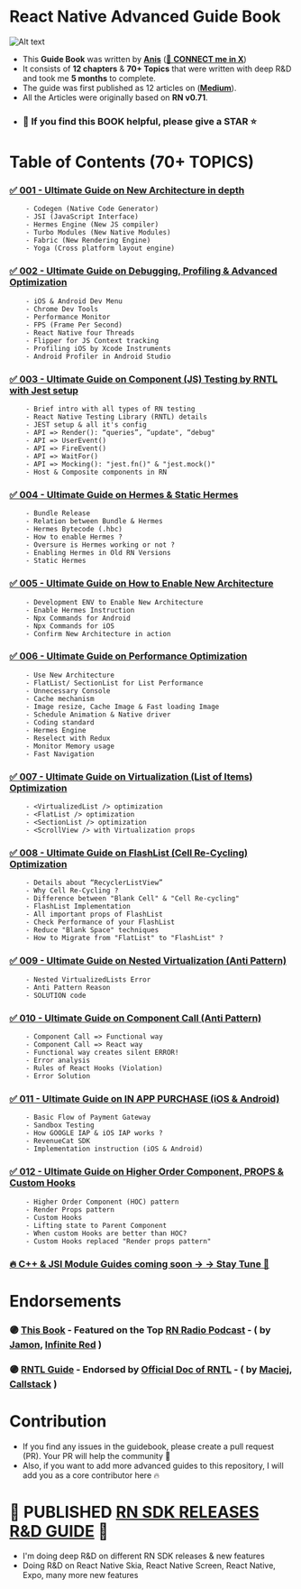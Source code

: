 # React Native Advanced Guide Book

![Alt text](<images/Screenshot 2024-01-01 at 1.32.08 AM.png>)

- This **Guide Book** was written by [**Anis**](https://github.com/anisurrahman072) ([🩵 **CONNECT me in X**](https://twitter.com/anis_RNCore))
- It consists of **12 chapters** & **70+ Topics** that were written with deep R&D and took me **5 months** to complete.
- The guide was first published as 12 articles on ([**Medium**](https://medium.com/@anisurrahmanbup)).
- All the Articles were originally based on **RN v0.71**.
- ### 🙏 If you find this BOOK helpful, please give a STAR ⭐️

# Table of Contents (70+ TOPICS)

### [✅ 001 - Ultimate Guide on New Architecture in depth](https://github.com/anisurrahman072/React-Native-Advanced-Guide/blob/master/New-Architecture/New-Architecture-in-depth.md)

        - Codegen (Native Code Generator)
        - JSI (JavaScript Interface)
        - Hermes Engine (New JS compiler)
        - Turbo Modules (New Native Modules)
        - Fabric (New Rendering Engine)
        - Yoga (Cross platform layout engine)

### [✅ 002 - Ultimate Guide on Debugging, Profiling & Advanced Optimization](https://github.com/anisurrahman072/React-Native-Advanced-Guide/blob/master/Debugging-Profiling/Debugging-and-Profiling-ultimate-guide.md)

        - iOS & Android Dev Menu
        - Chrome Dev Tools
        - Performance Monitor
        - FPS (Frame Per Second)
        - React Native four Threads
        - Flipper for JS Context tracking
        - Profiling iOS by Xcode Instruments
        - Android Profiler in Android Studio

### [✅ 003 - Ultimate Guide on Component (JS) Testing by RNTL with Jest setup](https://github.com/anisurrahman072/React-Native-Advanced-Guide/blob/master/Testing/RNTL-Component-Testing-ultimate-guide.md)

        - Brief intro with all types of RN testing
        - React Native Testing Library (RNTL) details
        - JEST setup & all it's config
        - API => Render(): “queries”, “update", “debug"
        - API => UserEvent()
        - API => FireEvent()
        - API => WaitFor()
        - API => Mocking(): "jest.fn()" & "jest.mock()"
        - Host & Composite components in RN

### [✅ 004 - Ultimate Guide on Hermes & Static Hermes](https://github.com/anisurrahman072/React-Native-Advanced-Guide/blob/master/New-Architecture/Hermes-and-Static-Hermes-in-depth.md)

        - Bundle Release
        - Relation between Bundle & Hermes
        - Hermes Bytecode (.hbc)
        - How to enable Hermes ?
        - Oversure is Hermes working or not ?
        - Enabling Hermes in Old RN Versions
        - Static Hermes

### [✅ 005 - Ultimate Guide on How to Enable New Architecture](https://github.com/anisurrahman072/React-Native-Advanced-Guide/blob/master/New-Architecture/How-to-Enable-New-Architecture.md)

        - Development ENV to Enable New Architecture
        - Enable Hermes Instruction
        - Npx Commands for Android
        - Npx Commands for iOS
        - Confirm New Architecture in action

### [✅ 006 - Ultimate Guide on Performance Optimization](https://github.com/anisurrahman072/React-Native-Advanced-Guide/blob/master/Performance-Optimization/Performance-Optimization-coding-guide.md)

        - Use New Architecture
        - FlatList/ SectionList for List Performance
        - Unnecessary Console
        - Cache mechanism
        - Image resize, Cache Image & Fast loading Image
        - Schedule Animation & Native driver
        - Coding standard
        - Hermes Engine
        - Reselect with Redux
        - Monitor Memory usage
        - Fast Navigation

### [✅ 007 - Ultimate Guide on Virtualization (List of Items) Optimization](https://github.com/anisurrahman072/React-Native-Advanced-Guide/blob/master/List-and-Virtualization/All-ListView-and-Virtualization-Optimization.md)

        - <VirtualizedList /> optimization
        - <FlatList /> optimization
        - <SectionList /> optimization
        - <ScrollView /> with Virtualization props

### [✅ 008 - Ultimate Guide on FlashList (Cell Re-Cycling) Optimization](https://github.com/anisurrahman072/React-Native-Advanced-Guide/blob/master/List-and-Virtualization/FlashList-Cell-Recycling-details.md)

        - Details about “RecyclerListView”
        - Why Cell Re-Cycling ?
        - Difference between "Blank Cell" & "Cell Re-cycling"
        - FlashList Implementation
        - All important props of FlashList
        - Check Performance of your FlashList
        - Reduce "Blank Space" techniques
        - How to Migrate from "FlatList" to "FlashList" ?

### [✅ 009 - Ultimate Guide on Nested Virtualization (Anti Pattern)](https://github.com/anisurrahman072/React-Native-Advanced-Guide/blob/master/Anti-Patterns/Nested-Virtualization-anti-pattern.md)

        - Nested VirtualizedLists Error
        - Anti Pattern Reason
        - SOLUTION code

### [✅ 010 - Ultimate Guide on Component Call (Anti Pattern)](https://github.com/anisurrahman072/React-Native-Advanced-Guide/blob/master/Anti-Patterns/Component-Call-anti-pattern.md)

        - Component Call => Functional way
        - Component Call => React way
        - Functional way creates silent ERROR!
        - Error analysis
        - Rules of React Hooks (Violation)
        - Error Solution

### [✅ 011 - Ultimate Guide on IN APP PURCHASE (iOS & Android)](https://github.com/anisurrahman072/React-Native-Advanced-Guide/blob/master/In-App-Purchase/In-App-Purchase-details-implementation.md)

        - Basic Flow of Payment Gateway
        - Sandbox Testing
        - How GOOGLE IAP & iOS IAP works ?
        - RevenueCat SDK
        - Implementation instruction (iOS & Android)

### [✅ 012 - Ultimate Guide on Higher Order Component, PROPS & Custom Hooks](https://github.com/anisurrahman072/React-Native-Advanced-Guide/blob/master/Components-and-Hooks/HOC-Props-and-Custom-Hooks.md)

        - Higher Order Component (HOC) pattern
        - Render Props pattern
        - Custom Hooks
        - Lifting state to Parent Component
        - When custom Hooks are better than HOC?
        - Custom Hooks replaced "Render props pattern"

### [🔥 C++ & JSI Module Guides coming soon → → Stay Tune 🚀]()

# Endorsements

### 🟣 [This Book](https://github.com/anisurrahman072/React-Native-Advanced-Guide) - Featured on the Top [RN Radio Podcast](https://reactnativeradio.com/episodes/rnr-285-expo-dominates-the-app-store-and-other-news) - ( by [Jamon](https://twitter.com/jamonholmgren), [Infinite Red](https://twitter.com/infinite_red) )

### 🟣 [RNTL Guide](https://github.com/anisurrahman072/React-Native-Advanced-Guide/blob/master/Testing/RNTL-Component-Testing-ultimate-guide.md) - Endorsed by [Official Doc of RNTL](https://callstack.github.io/react-native-testing-library/docs/community-resources#recommended-content) - ( by [Maciej](https://twitter.com/mdj_dev), [Callstack](https://twitter.com/callstackio) )

# Contribution

- If you find any issues in the guidebook, please create a pull request (PR). Your PR will help the community 🚀
- Also, if you want to add more advanced guides to this repository, I will add you as a core contributor here 🔥

# 🎯 PUBLISHED [RN SDK RELEASES R&D GUIDE](https://github.com/anisurrahman072/React-Native-SDK-Research) 🚀

- I'm doing deep R&D on different RN SDK releases & new features
- Doing R&D on React Native Skia, React Native Screen, React Native, Expo, many more new features
